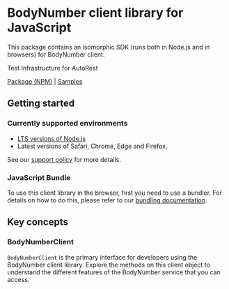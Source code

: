 # BodyNumber client library for JavaScript

This package contains an isomorphic SDK (runs both in Node.js and in browsers) for BodyNumber client.

Test Infrastructure for AutoRest

[Package (NPM)](https://www.npmjs.com/package/@msinternal/body-number) |
[Samples](https://github.com/Azure-Samples/azure-samples-js-management)

## Getting started

### Currently supported environments

- [LTS versions of Node.js](https://github.com/nodejs/release#release-schedule)
- Latest versions of Safari, Chrome, Edge and Firefox.

See our [support policy](https://github.com/Azure/azure-sdk-for-js/blob/main/SUPPORT.md) for more details.





### JavaScript Bundle
To use this client library in the browser, first you need to use a bundler. For details on how to do this, please refer to our [bundling documentation](https://aka.ms/AzureSDKBundling).

## Key concepts

### BodyNumberClient

`BodyNumberClient` is the primary interface for developers using the BodyNumber client library. Explore the methods on this client object to understand the different features of the BodyNumber service that you can access.

